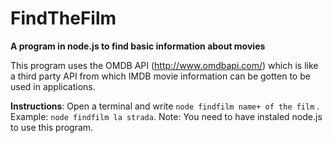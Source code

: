 FindTheFilm
===========

**A program in node.js to find basic information about movies**

This program uses the OMDB API (http://www.omdbapi.com/) which is like a third party API from which IMDB movie information can be gotten to be used in applications.

**Instructions**:
Open a terminal and write `node findfilm name+ of the film` . Example: `node findfilm la strada`.
Note: You need to have instaled node.js to use this program.
